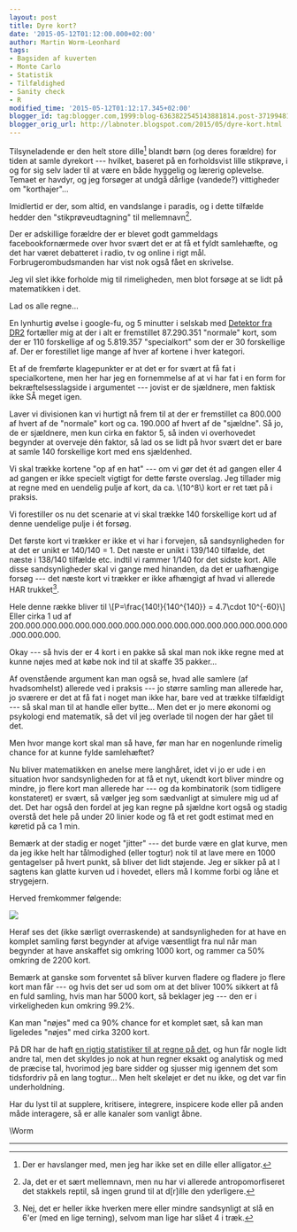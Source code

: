 ```yaml
---
layout: post
title: Dyre kort?
date: '2015-05-12T01:12:00.000+02:00'
author: Martin Worm-Leonhard
tags:
- Bagsiden af kuverten
- Monte Carlo
- Statistik
- Tilfældighed
- Sanity check
- R
modified_time: '2015-05-12T01:12:17.345+02:00'
blogger_id: tag:blogger.com,1999:blog-6363822545143881814.post-3719948119019197236
blogger_orig_url: http://labnoter.blogspot.com/2015/05/dyre-kort.html
---
```


Tilsyneladende er den helt store dille[^0] blandt børn (og deres
forældre) for tiden at samle dyrekort --- hvilket, baseret på en
forholdsvist lille stikprøve, i og for sig selv lader til at være en
både hyggelig og lærerig oplevelse. Temaet er havdyr, og jeg forsøger at
undgå dårlige (vandede?) vittigheder om "korthajer"...

Imidlertid er der, som altid, en vandslange i paradis, og i dette
tilfælde hedder den "stikprøveudtagning" til mellemnavn[^1].

Der er adskillige forældre der er blevet godt gammeldags
facebookfornærmede over hvor svært det er at få et fyldt samlehæfte, og
det har været debatteret i radio, tv og online i rigt mål.
Forbrugerombudsmanden har vist nok også fået en skrivelse.

Jeg vil slet ikke forholde mig til rimeligheden, men blot forsøge at se
lidt på matematikken i det.

Lad os alle regne...

En lynhurtig øvelse i google-fu, og 5 minutter i selskab med [Detektor
fra DR2](https://www.dr.dk/tv/se/detektor-tv/detektor-2015-05-07)
fortæller mig at der i alt er fremstillet 87.290.351 "normale" kort, som
der er 110 forskellige af og 5.819.357 "specialkort" som der er 30
forskellige af. Der er forestillet lige mange af hver af kortene i hver
kategori.

Et af de fremførte klagepunkter er at det er for svært at få fat i
specialkortene, men her har jeg en fornemmelse af at vi har fat i en
form for bekræftelsesslagside i argumentet --- jovist er de sjældnere, men
faktisk ikke SÅ meget igen.

Laver vi divisionen kan vi hurtigt nå frem til at der er fremstillet ca
800.000 af hvert af de "normale" kort og ca. 190.000 af hvert af de "sjældne". Så
jo, de er sjældnere, men kun cirka en faktor 5, så inden vi overhovedet
begynder at overveje dén faktor, så lad os se lidt på hvor svært det er
bare at samle 140 forskellige kort med ens sjældenhed.

Vi skal trække kortene "op af en hat" --- om vi gør det ét ad gangen eller
4 ad gangen er ikke specielt vigtigt for dette første overslag. Jeg
tillader mig at regne med en uendelig pulje af kort, da ca. \\(10^8\\)
kort er ret tæt på i praksis.

Vi forestiller os nu det scenarie at vi skal trække 140 forskellige kort
ud af denne uendelige pulje i ét forsøg.

Det første kort vi trækker er ikke et vi har i forvejen, så
sandsynligheden for at det er unikt er 140/140 = 1. Det næste er unikt i
139/140 tilfælde, det næste i 138/140 tilfælde etc. indtil vi rammer
1/140 for det sidste kort. Alle disse sandsynligheder skal vi gange med
hinanden, da det er uafhængige forsøg --- det næste kort vi trækker er
ikke afhængigt af hvad vi allerede HAR trukket[^2].

Hele denne række bliver til \\[P=\frac{140!}{140^{140}} = 4.7\cdot 10^{-60}\\] Eller cirka 1 ud af
200.000.000.000.000.000.000.000.000.000.000.000.000.000.000.000.000.000.000.000.

Okay --- så hvis der er 4 kort i en pakke så skal man nok ikke regne med
at kunne nøjes med at købe nok ind til at skaffe 35 pakker...

Af ovenstående argument kan man også se, hvad alle samlere (af
hvadsomhelst) allerede ved i praksis --- jo større samling man allerede
har, jo sværere er det at få fat i noget man ikke har, bare ved at
trække tilfældigt --- så skal man til at handle eller bytte... Men det er
jo mere økonomi og psykologi end matematik, så det vil jeg overlade til
nogen der har gået til det.

Men hvor mange kort skal man så have, før man har en nogenlunde rimelig
chance for at kunne fylde samlehæftet?

Nu bliver matematikken en anelse mere langhåret, idet vi jo er ude i en
situation hvor sandsynligheden for at få et nyt, ukendt kort bliver
mindre og mindre, jo flere kort man allerede har --- og da kombinatorik
(som tidligere konstateret) er svært, så vælger jeg som sædvanligt at
simulere mig ud af det. Det har også den fordel at jeg kan regne på
sjældne kort også og stadig overstå det hele på under 20 linier kode og
få et ret godt estimat med en køretid på ca 1 min.

Bemærk at der stadig er noget "jitter" --- det burde være en glat kurve,
men da jeg ikke helt har tålmodighed (eller togtur) nok til at lave mere
en 1000 gentagelser på hvert punkt, så bliver det lidt støjende. Jeg er
sikker på at I sagtens kan glatte kurven ud i hovedet, ellers må I komme
forbi og låne et strygejern.

Herved fremkommer følgende:

[![]({{site.url}}/images/-zrt4WxCTLQA/VVE0nyKA-SI/AAAAAAAAC5I/_JrxmXPFbx0/s400/dyrekort.png)]({{site.url}}/images/-zrt4WxCTLQA/VVE0nyKA-SI/AAAAAAAAC5I/_JrxmXPFbx0/s1600/dyrekort.png)

Heraf ses det (ikke særligt overraskende) at sandsynligheden for at have
en komplet samling først begynder at afvige væsentligt fra nul når man
begynder at have anskaffet sig omkring 1000 kort, og rammer ca 50%
omkring de 2200 kort. 

Bemærk at ganske som forventet så bliver kurven
fladere og fladere jo flere kort man får --- og hvis det ser ud som om at
det bliver 100% sikkert at få en fuld samling, hvis man har 5000 kort,
så beklager jeg --- den er i virkeligheden kun omkring 99.2%.

Kan man "nøjes" med ca 90% chance for et komplet sæt, så kan man
ligeledes "nøjes" med cirka 3200 kort.

På DR har de haft [en rigtig statistiker til at regne på
det](http://www.dr.dk/Nyheder/Indland/2015/05/06/144745.htm), og hun får
nogle lidt andre tal, men det skyldes jo nok at hun regner eksakt og
analytisk og med de præcise tal, hvorimod jeg bare sidder og sjusser mig
igennem det som tidsfordriv på en lang togtur... Men helt skeløjet er
det nu ikke, og det var fin underholdning.

Har du lyst til at supplere, kritisere, integrere, inspicere kode eller på anden
måde interagere, så er alle kanaler som vanligt åbne.

\\Worm

------------------------------------------------------------------------

[^0]: Der er havslanger med, men jeg har ikke set en dille eller
    alligator.

[^1]: Ja, det er et sært mellemnavn, men nu har vi allerede
    antropomorfiseret det stakkels reptil, så ingen grund til at d\[r\]ille den
    yderligere.

[^2]: Nej, det er heller ikke hverken mere eller mindre sandsynligt at
slå en 6'er (med en lige terning), selvom man lige har slået 4 i træk.
